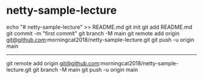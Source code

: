 # netty-sample-lecture


echo "# netty-sample-lecture" >> README.md
git init
git add README.md
git commit -m "first commit"
git branch -M main
git remote add origin git@github.com:morningcat2018/netty-sample-lecture.git
git push -u origin main

---

git remote add origin git@github.com:morningcat2018/netty-sample-lecture.git
git branch -M main
git push -u origin main